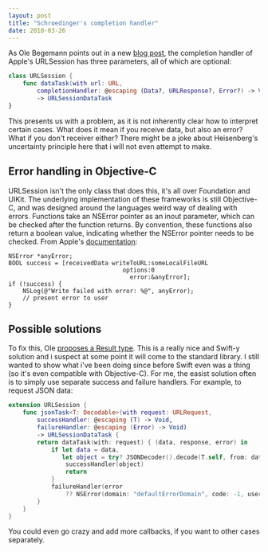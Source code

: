 ```yaml
---
layout: post
title: "Schroedinger's completion handler"
date: 2018-03-26
---
```


As Ole Begemann points out in a new [blog post](https://oleb.net/blog/2018/03/making-illegal-states-unrepresentable/), the completion handler of Apple's URLSession has three parameters, all of which are optional:

```swift
class URLSession {
    func dataTask(with url: URL,
        completionHandler: @escaping (Data?, URLResponse?, Error?) -> Void)
        -> URLSessionDataTask
}
```

This presents us with a problem, as it is not inherently clear how to interpret certain cases. What does it mean if you receive data, but also an error? What if you don't receiver either? There might be a joke about Heisenberg's uncertainty principle here that i will not even attempt to make.

## Error handling in Objective-C

URLSession isn't the only class that does this, it's all over Foundation and UIKit. The underlying implementation of these frameworks is still Objective-C, and was designed around the languages weird way of dealing with errors. Functions take an NSError pointer as an inout parameter, which can be checked after the function returns. By convention, these functions also return a boolean value, indicating whether the NSError pointer needs to be checked. From Apple's [documentation](https://developer.apple.com/library/content/documentation/Cocoa/Conceptual/ProgrammingWithObjectiveC/ErrorHandling/ErrorHandling.html):

```objc
NSError *anyError;
BOOL success = [receivedData writeToURL:someLocalFileURL
                                options:0
                                  error:&anyError];
if (!success) {
    NSLog(@"Write failed with error: %@", anyError);
    // present error to user
}
```

## Possible solutions

To fix this, Ole [proposes a Result type](https://oleb.net/blog/2017/01/result-init-helper/). This is a really nice and Swift-y solution and i suspect at some point it will come to the standard library. I still wanted to show what i've been doing since before Swift even was a thing (so it's even compatible with Objective-C). For me, the easist solution often is to simply use separate success and failure handlers. For example, to request JSON data:

```swift
extension URLSession {
    func jsonTask<T: Decodable>(with request: URLRequest,
        successHandler: @escaping (T) -> Void,
        failureHandler: @escaping (Error) -> Void)
        -> URLSessionDataTask {
        return dataTask(with: request) { (data, response, error) in
            if let data = data,
               let object = try? JSONDecoder().decode(T.self, from: data) {
                successHandler(object)
                return
            }
            failureHandler(error
                ?? NSError(domain: "defaultErrorDomain", code: -1, userInfo: nil))
        }
    }
}
```

You could even go crazy and add more callbacks, if you want to other cases separately.
